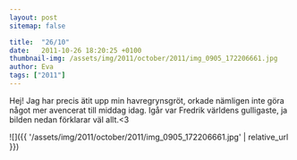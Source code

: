 ```yaml
---
layout: post
sitemap: false

title:  "26/10"
date:   2011-10-26 18:20:25 +0100
thumbnail-img: /assets/img/2011/october/2011/img_0905_172206661.jpg
author: Eva
tags: ["2011"]
---
```


Hej! Jag har precis ätit upp min havregrynsgröt, orkade nämligen inte göra något mer avencerat till middag idag. Igår var Fredrik världens gulligaste, ja bilden nedan förklarar väl allt.<3

![]({{ '/assets/img/2011/october/2011/img_0905_172206661.jpg'  | relative_url }})

